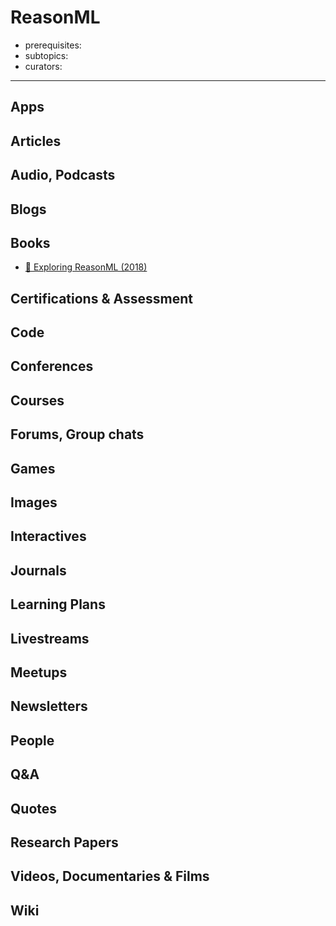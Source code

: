 # ReasonML

- prerequisites:
- subtopics:
- curators:

------

## Apps

## Articles

## Audio, Podcasts

## Blogs

## Books

- [📖 Exploring ReasonML (2018)](http://reasonmlhub.com/exploring-reasonml/toc.html)


## Certifications & Assessment

## Code

## Conferences

## Courses

## Forums, Group chats

## Games

## Images

## Interactives

## Journals

## Learning Plans

## Livestreams

## Meetups

## Newsletters

## People

## Q&A

## Quotes

## Research Papers

## Videos, Documentaries & Films

## Wiki
